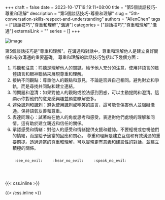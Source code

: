 +++ 
draft = false
date = 2023-10-17T19:19:11+08:00
title = "第5個談話技巧-尊重和理解"
description = "第5個談話技巧-尊重和理解"
slug = "5th-conversation-skills-respect-and-understanding"
authors = "AllenChen"
tags = ["談話技巧","尊重和理解","溝通"]
categories = ["談話技巧","尊重和理解","溝通"]
externalLink = ""
series = []
+++

![image](/images/post/A-rabbit-with-big-blue-eyes-talking-another-rabbit-and-showing-respect-and-understanding-with-Van-Gogh-style.jpeg)

第5個談話技巧是"尊重和理解"。在溝通和對話中，尊重和理解他人是建立良好關係和有效溝通的重要基礎。
尊重和理解的談話技巧包括以下幾個方面：
1. 聆聽和注意：聆聽是理解他人的關鍵。給予他人充分的注意，使用非語言的肢體語言和眼神聯絡來展現尊重和理解。
2. 接納不同觀點：尊重他人的觀點和意見，不論是否與自己相同。避免對立和爭執，而是尋找共同點和建立連結。
3. 問問題和澄清：如果對他人的觀點或說法感到困惑，可以主動提問和澄清。這顯示你對他們的意見感興趣並願意瞭解更多。
4. 避免諷刺和諷刺：避免使用諷刺或嘲笑的語言，這可能會傷害他人並阻礙溝通。保持語氣友善和尊重。
5. 表達同理心：試著站在他人的角度思考和感受，表達對他們處境的理解和同情。這有助於建立親近和信任的關係。
6. 承認感受和情緒：對他人的感受和情緒提供支援和體諒。不要輕視或忽視他們的情緒，而是給予適當的回應和關心。
尊重和理解是建立互信和有效溝通的重要前提。透過適當的尊重和理解，可以實現更有意義和建設性的對話，並建立積極的關係。


<p><span class="nowrap"><span class="emojify">🙈</span> <code>:see_no_evil:</code></span>  <span class="nowrap"><span class="emojify">🙉</span> <code>:hear_no_evil:</code></span>  <span class="nowrap"><span class="emojify">🙊</span> <code>:speak_no_evil:</code></span></p>
<br>
    

{{< css.inline >}}
<style>
.emojify {
	font-family: Apple Color Emoji, Segoe UI Emoji, NotoColorEmoji, Segoe UI Symbol, Android Emoji, EmojiSymbols;
	font-size: 2rem;
	vertical-align: middle;
}
@media screen and (max-width:650px) {
  .nowrap {
    display: block;
    margin: 25px 0;
  }
}
</style>
{{< /css.inline >}}
